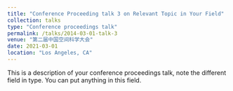 ```yaml
---
title: "Conference Proceeding talk 3 on Relevant Topic in Your Field"
collection: talks
type: "Conference proceedings talk"
permalink: /talks/2014-03-01-talk-3
venue: "第二届中国空间科学大会"
date: 2021-03-01
location: "Los Angeles, CA"
---
```


This is a description of your conference proceedings talk, note the different field in type. You can put anything in this field.
